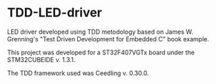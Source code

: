 # TDD-LED-driver
LED driver developed using TDD metodology based on James W. Grenning's "Test Driven Development for Embedded C" book example.

This project was developed for a ST32F407VGTx board under the STM32CUBEIDE v. 1.3.1.

The TDD framework used was Ceedling v. 0.30.0.
